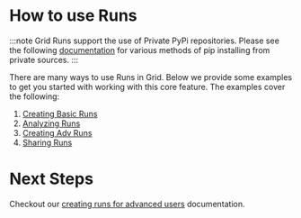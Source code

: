 # How to use Runs
:::note
Grid Runs support the use of Private PyPi repositories. Please see the following [documentation](https://docs.readthedocs.io/en/stable/guides/private-python-packages.html) for various methods of pip installing from private sources. 
:::

There are many ways to use Runs in Grid. Below we provide some examples to get you started with working with this core feature. The examples cover the following:
1. [Creating Basic Runs](https://docs.grid.ai/runs/creating-basic-runs/)
2. [Analyzing Runs](https://docs.grid.ai/features/runs/analyzing-runs/)
3. [Creating Adv Runs](https://docs.grid.ai/runs/creating-adv-runs/)
4. [Sharing Runs](https://docs.grid.ai/features/runs/sharing-runs)

# Next Steps
Checkout our [creating runs for advanced users](https://docs.grid.ai/runs/adv-creating-runs) documentation.
